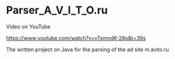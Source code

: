 # Parser_A_V_I_T_O.ru
 Video on YouTube
 
 https://www.youtube.com/watch?v=vTsmndK-28o&t=39s
 
 The written project on Java for the parsing of the ad site m.avito.ru
